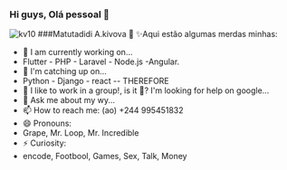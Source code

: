 ### Hi guys, Olá pessoal 👋
 ![kv10](https://user-images.githubusercontent.com/20368961/187094567-a4f2e6de-4f22-4e65-8cf2-9205d3c77d67.gif)
 ###Matutadidi A.kivova 👋
✨Aqui estão algumas merdas minhas:

- 🔭 I am currently working on...
- Flutter - PHP - Laravel - Node.js -Angular.
- 🌱 I'm catching up on...
- Python - Django - react
-- THEREFORE
- 👯 I like to work in a group!, is it 🤔?
I'm looking for help on google...
- 💬 Ask me about my wy...
- 📫 How to reach me: (ao) +244 995451832 
- 😄 Pronouns:
- Grape, Mr. Loop, Mr. Incredible
- ⚡ Curiosity:
- encode, Footbool, Games, Sex, Talk, Money
